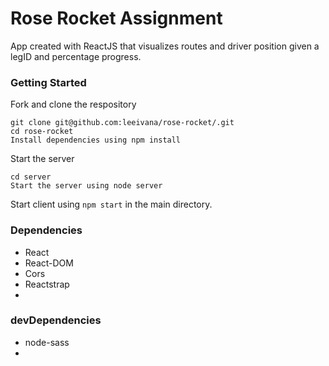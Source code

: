 Rose Rocket Assignment
=====================
App created with ReactJS that visualizes routes and driver position given a legID and percentage progress. 

### Getting Started 
Fork and clone the respository

```
git clone git@github.com:leeivana/rose-rocket/.git
cd rose-rocket
Install dependencies using npm install
```

Start the server
```
cd server
Start the server using node server
```
Start client using `npm start` in the main directory.

### Dependencies 
* React
* React-DOM
* Cors
* Reactstrap
* 

### devDependencies 
* node-sass
* 
